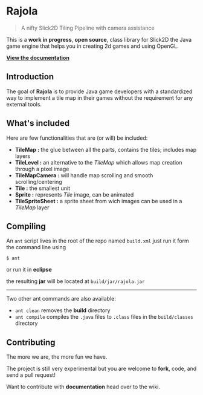 # Rajola

> A nifty Slick2D Tiling Pipeline with camera assistance

This is a **work in progress**, **open source**, class library for Slick2D the Java game engine that helps you in creating 2d games and using OpenGL.

**[View the documentation](https://bevilacqua.github.com/Rajola)**

## Introduction

The goal of **Rajola** is to provide Java game developers with a standardized way to implement a tile map in their games without the requirement for any external tools.

## What's included

Here are few functionalities that are (or will) be included:

-    **TileMap :** the glue between all the parts, contains the tiles; includes map layers
-    **TileLevel :** an alternative to the _TileMap_ which allows map creation through a pixel image
-    **TileMapCamera :** will handle map scrolling and smooth scrolling/centering
-    **Tile :** the smallest unit
-    **Sprite :** represents _Tile_ image, can be animated
-    **TileSpriteSheet :** a sprite sheet from wich images can be used in a _TileMap_ layer

## Compiling

An `ant` script lives in the root of the repo named `build.xml` just run it form the command line using

```
$ ant
```

or run it in **eclipse**

the resulting **jar** will be located at `build/jar/rajola.jar`

<hr/>

Two other ant commands are also available:

* `ant clean` removes the **build** directory
* `ant compile` compiles the `.java` files to `.class` files in the `build/classes` directory

## Contributing

The more we are, the more fun we have.

The project is still very experimental but you are welcome to **fork**, code, and send a pull request!

Want to contribute with **documentation** head over to the wiki.
